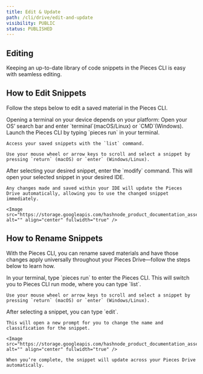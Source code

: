 ```yaml
---
title: Edit & Update
path: /cli/drive/edit-and-update
visibility: PUBLIC
status: PUBLISHED
---
```


## Editing

Keeping an up-to-date library of code snippets in the Pieces CLI is easy with seamless editing.

## How to Edit Snippets

Follow the steps below to edit a saved material in the Pieces CLI.

<Steps>
  <Step title="Open a Terminal">
    Opening a terminal on your device depends on your platform: Open your OS’ search bar and enter `terminal`(macOS/Linux) or `CMD`(Windows).
  </Step>

  <Step title="Open the Pieces Drive">
    Launch the Pieces CLI by typing `pieces run` in your terminal.

    Access your saved snippets with the `list` command.

    Use your mouse wheel or arrow keys to scroll and select a snippet by pressing `return` (macOS) or `enter` (Windows/Linux).
  </Step>

  <Step title="Enter Modify Command">
    After selecting your desired snippet, enter the `modify` command. This will open your selected snippet in your desired IDE.

    Any changes made and saved within your IDE will update the Pieces Drive automatically, allowing you to use the changed snippet immediately.

    <Image src="https://storage.googleapis.com/hashnode_product_documentation_assets/cli_assets/pieces_drive/edit_update/editing_saving.gif" alt="" align="center" fullwidth="true" />
  </Step>
</Steps>

## How to Rename Snippets

With the Pieces CLI, you can rename saved materials and have those changes apply universally throughout your Pieces Drive—follow the steps below to learn how.

<Steps>
  <Step title="Locate a Snippet">
    In your terminal, type `pieces run` to enter the Pieces CLI. This will switch you to Pieces CLI run mode, where you can type `list`.

    Use your mouse wheel or arrow keys to scroll and select a snippet by pressing `return` (macOS) or `enter` (Windows/Linux).
  </Step>

  <Step title="Enter the Edit Command">
    After selecting a snippet, you can type `edit`.

    This will open a new prompt for you to change the name and classification for the snippet.

    <Image src="https://storage.googleapis.com/hashnode_product_documentation_assets/cli_assets/pieces_drive/edit_update/edit_command.png" alt="" align="center" fullwidth="true" />

    When you’re complete, the snippet will update across your Pieces Drive automatically.
  </Step>
</Steps>
